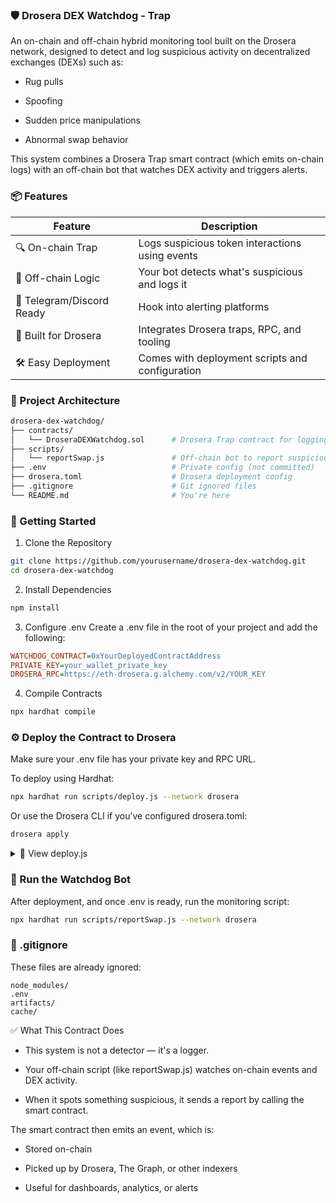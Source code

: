 ### 🛡️ Drosera DEX Watchdog - Trap

An on-chain and off-chain hybrid monitoring tool built on the Drosera network, designed to detect and log suspicious activity on decentralized exchanges (DEXs) such as:

- Rug pulls

- Spoofing

- Sudden price manipulations

- Abnormal swap behavior

This system combines a Drosera Trap smart contract (which emits on-chain logs) with an off-chain bot that watches DEX activity and triggers alerts.

### 📦 Features
| Feature                   | Description                                     |
| ------------------------- | ----------------------------------------------- |
| 🔍 On-chain Trap          | Logs suspicious token interactions using events |
| 🧠 Off-chain Logic        | Your bot detects what's suspicious and logs it  |
| 📡 Telegram/Discord Ready | Hook into alerting platforms                    |
| 🧪 Built for Drosera      | Integrates Drosera traps, RPC, and tooling      |
| 🛠️ Easy Deployment       | Comes with deployment scripts and configuration |

### 🧠 Project Architecture

```bash
drosera-dex-watchdog/
├── contracts/
│   └── DroseraDEXWatchdog.sol      # Drosera Trap contract for logging
├── scripts/
│   └── reportSwap.js               # Off-chain bot to report suspicious activity
├── .env                            # Private config (not committed)
├── drosera.toml                    # Drosera deployment config
├── .gitignore                      # Git ignored files
└── README.md                       # You're here
```

### 🚀 Getting Started
1. Clone the Repository

```bash
git clone https://github.com/yourusername/drosera-dex-watchdog.git
cd drosera-dex-watchdog
```

2. Install Dependencies
```bash
npm install
```

3. Configure .env
Create a .env file in the root of your project and add the following:

```ini
WATCHDOG_CONTRACT=0xYourDeployedContractAddress
PRIVATE_KEY=your_wallet_private_key
DROSERA_RPC=https://eth-drosera.g.alchemy.com/v2/YOUR_KEY
```

4. Compile Contracts
```bash
npx hardhat compile
```

### ⚙️ Deploy the Contract to Drosera
Make sure your .env file has your private key and RPC URL.

To deploy using Hardhat:

```bash
npx hardhat run scripts/deploy.js --network drosera
```
Or use the Drosera CLI if you’ve configured drosera.toml:

```bash
drosera apply
```

<details> <summary>📄 View deploy.js</summary>

```js
const { ethers } = require("hardhat");

async function main() {
  const DroseraDEXWatchdog = await ethers.getContractFactory("DroseraDEXWatchdog");
  const contract = await DroseraDEXWatchdog.deploy();
  await contract.waitForDeployment();

  console.log("✅ Deployed to:", await contract.getAddress());
}

main().catch((error) => {
  console.error("❌ Deployment failed:", error);
  process.exit(1);
});
```
</details>

### 📡 Run the Watchdog Bot
After deployment, and once .env is ready, run the monitoring script:

```bash
npx hardhat run scripts/reportSwap.js --network drosera
```

### 🔐 .gitignore
These files are already ignored:

```gitignore
node_modules/
.env
artifacts/
cache/
```

✅ What This Contract Does
- This system is not a detector — it's a logger.

- Your off-chain script (like reportSwap.js) watches on-chain events and DEX activity.

- When it spots something suspicious, it sends a report by calling the smart contract.

The smart contract then emits an event, which is:

 - Stored on-chain

 - Picked up by Drosera, The Graph, or other indexers

 - Useful for dashboards, analytics, or alerts


